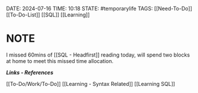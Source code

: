DATE: 2024-07-16
TIME: 10:18
STATE: #temporarylife
TAGS: [[Need-To-Do]] [[To-Do-List]] [[SQL]] [[Learning]]
# NOTE

I missed 60mins of [[SQL - Headfirst]] reading today, will spend two blocks at home to meet this missed time allocation. 

***Links - References***

[[To-Do/Work/To-Do]]
[[Learning - Syntax Related]]
[[Learning SQL]]
